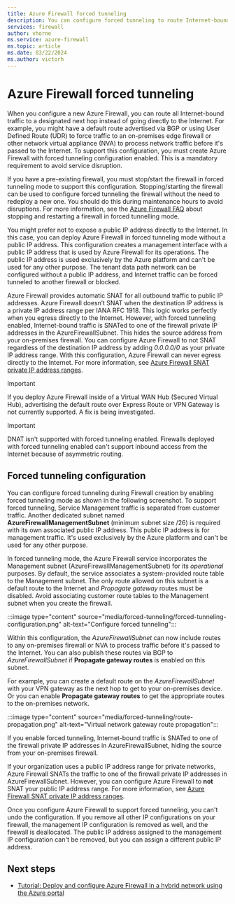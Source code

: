 ```yaml
---
title: Azure Firewall forced tunneling
description: You can configure forced tunneling to route Internet-bound traffic to another firewall or network virtual appliance for further processing.
services: firewall
author: vhorne
ms.service: azure-firewall
ms.topic: article
ms.date: 03/22/2024
ms.author: victorh
---
```


# Azure Firewall forced tunneling

When you configure a new Azure Firewall, you can route all Internet-bound traffic to a designated next hop instead of going directly to the Internet. For example, you might have a default route advertised via BGP or using User Defined Route (UDR) to force traffic to an on-premises edge firewall or other network virtual appliance (NVA) to process network traffic before it's passed to the Internet. To support this configuration, you must create Azure Firewall with forced tunneling configuration enabled. This is a mandatory requirement to avoid service disruption. 

If you have a pre-existing firewall, you must stop/start the firewall in forced tunneling mode to support this configuration. Stopping/starting the firewall can be used to configure forced tunneling the firewall without the need to redeploy a new one. You should do this during maintenance hours to avoid disruptions. For more information, see the [Azure Firewall FAQ](firewall-faq.yml#how-can-i-stop-and-start-azure-firewall) about stopping and restarting a firewall in forced tunnelling mode.

You might prefer not to expose a public IP address directly to the Internet. In this case, you can deploy Azure Firewall in forced tunneling mode without a public IP address. This configuration creates a management interface with a public IP address that is used by Azure Firewall for its operations. The public IP address is used exclusively by the Azure platform and can't be used for any other purpose. The tenant data path network can be configured without a public IP address, and Internet traffic can be forced tunneled to another firewall or blocked.

Azure Firewall provides automatic SNAT for all outbound traffic to public IP addresses. Azure Firewall doesn’t SNAT when the destination IP address is a private IP address range per IANA RFC 1918. This logic works perfectly when you egress directly to the Internet. However, with forced tunneling enabled, Internet-bound traffic is SNATed to one of the firewall private IP addresses in the AzureFirewallSubnet. This hides the source address from your on-premises firewall. You can configure Azure Firewall to not SNAT regardless of the destination IP address by adding *0.0.0.0/0* as your private IP address range. With this configuration, Azure Firewall can never egress directly to the Internet. For more information, see [Azure Firewall SNAT private IP address ranges](snat-private-range.md).

> [!IMPORTANT]
> If you deploy Azure Firewall inside of a Virtual WAN Hub (Secured Virtual Hub), advertising the default route over Express Route or VPN Gateway is not currently supported. A fix is being investigated.

> [!IMPORTANT]
> DNAT isn't supported with forced tunneling enabled. Firewalls deployed with forced tunneling enabled can't support inbound access from the Internet because of asymmetric routing.

## Forced tunneling configuration

You can configure forced tunneling during Firewall creation by enabling forced tunneling mode as shown in the following screenshot. To support forced tunneling, Service Management traffic is separated from customer traffic. Another dedicated subnet named **AzureFirewallManagementSubnet** (minimum subnet size /26) is required with its own associated public IP address. This public IP address is for management traffic. It's used exclusively by the Azure platform and can't be used for any other purpose.

In forced tunneling mode, the Azure Firewall service incorporates the Management subnet (AzureFirewallManagementSubnet) for its *operational* purposes. By default, the service associates a system-provided route table to the Management subnet. The only route allowed on this subnet is a default route to the Internet and *Propagate gateway* routes must be disabled. Avoid associating customer route tables to the Management subnet when you create the firewall. 

:::image type="content" source="media/forced-tunneling/forced-tunneling-configuration.png" alt-text="Configure forced tunneling":::

Within this configuration, the *AzureFirewallSubnet* can now include routes to any on-premises firewall or NVA to process traffic before it's passed to the Internet. You can also publish these routes via BGP to *AzureFirewallSubnet* if **Propagate gateway routes** is enabled on this subnet.

For example, you can create a default route on the *AzureFirewallSubnet* with your VPN gateway as the next hop to get to your on-premises device. Or you can enable **Propagate gateway routes** to get the appropriate routes to the on-premises network.

:::image type="content" source="media/forced-tunneling/route-propagation.png" alt-text="Virtual network gateway route propagation":::

If you enable forced tunneling, Internet-bound traffic is SNATed to one of the firewall private IP addresses in AzureFirewallSubnet, hiding the source from your on-premises firewall.

If your organization uses a public IP address range for private networks, Azure Firewall SNATs the traffic to one of the firewall private IP addresses in AzureFirewallSubnet. However, you can configure Azure Firewall to **not** SNAT your public IP address range. For more information, see [Azure Firewall SNAT private IP address ranges](snat-private-range.md).

Once you configure Azure Firewall to support forced tunneling, you can't undo the configuration. If you remove all other IP configurations on your firewall, the management IP configuration is removed as well, and the firewall is deallocated. The public IP address assigned to the management IP configuration can't be removed, but you can assign a different public IP address.

## Next steps

- [Tutorial: Deploy and configure Azure Firewall in a hybrid network using the Azure portal](tutorial-hybrid-portal.md)
